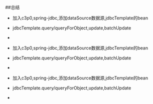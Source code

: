 ##总结
* 加入c3p0,spring-jdbc,添加dataSource数据源,jdbcTemplate的bean
* jdbcTemplate.query/queryForObject,update,batchUpdate
*

* 加入c3p0,spring-jdbc,添加dataSource数据源,jdbcTemplate的bean
* jdbcTemplate.query/queryForObject,update,batchUpdate
*

* 加入c3p0,spring-jdbc,添加dataSource数据源,jdbcTemplate的bean
* jdbcTemplate.query/queryForObject,update,batchUpdate
*


